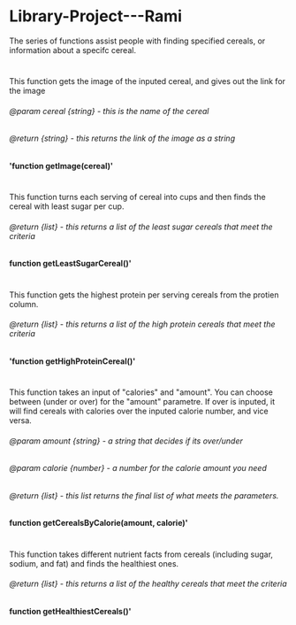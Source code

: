 # Library-Project---Rami
The series of functions assist people with finding specified cereals, or information about a specifc cereal. 
#
This function gets the image of the inputed cereal, and gives out the link for the image
###### @param cereal {string} - this is the name of the cereal
###### @return {string} - this returns the link of the image as a string
**'function getImage(cereal)'**
#
This function turns each serving of cereal into cups and then finds the cereal with least sugar per cup.
###### @return {list} - this returns a list of the least sugar cereals that meet the criteria
**function getLeastSugarCereal()'**
#
This function gets the highest protein per serving cereals from the protien column. 
###### @return {list} - this returns a list of the high protein cereals that meet the criteria
**'function getHighProteinCereal()'**
#
This function takes an input of "calories" and "amount". You can choose between (under or over) for the "amount" parametre. If over is inputed, it will find cereals with calories over the inputed calorie number, and vice versa. 
###### @param amount {string} - a string that decides if its over/under
###### @param calorie {number} - a number for the calorie amount you need
###### @return {list} - this list returns the final list of what meets the parameters. 
**function getCerealsByCalorie(amount, calorie)'**
#
This function takes different nutrient facts from cereals (including sugar, sodium, and fat) and finds the healthiest ones.
###### @return {list} - this returns a list of the healthy cereals that meet the criteria
**function getHealthiestCereals()'**
